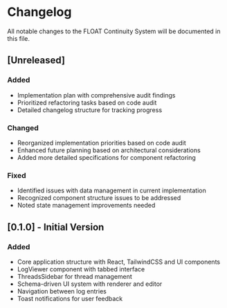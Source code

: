 
# Changelog

All notable changes to the FLOAT Continuity System will be documented in this file.

## [Unreleased]

### Added
- Implementation plan with comprehensive audit findings
- Prioritized refactoring tasks based on code audit
- Detailed changelog structure for tracking progress

### Changed
- Reorganized implementation priorities based on code audit
- Enhanced future planning based on architectural considerations
- Added more detailed specifications for component refactoring

### Fixed
- Identified issues with data management in current implementation
- Recognized component structure issues to be addressed
- Noted state management improvements needed

## [0.1.0] - Initial Version

### Added
- Core application structure with React, TailwindCSS and UI components
- LogViewer component with tabbed interface
- ThreadsSidebar for thread management
- Schema-driven UI system with renderer and editor
- Navigation between log entries
- Toast notifications for user feedback
